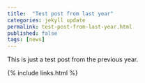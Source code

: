```yaml
---
title:  "Test post from last year"
categories: jekyll update
permalink: test-post-from-last-year.html
published: false
tags: [news]
---
```


This is just a test post from the previous year.

{% include links.html %}
